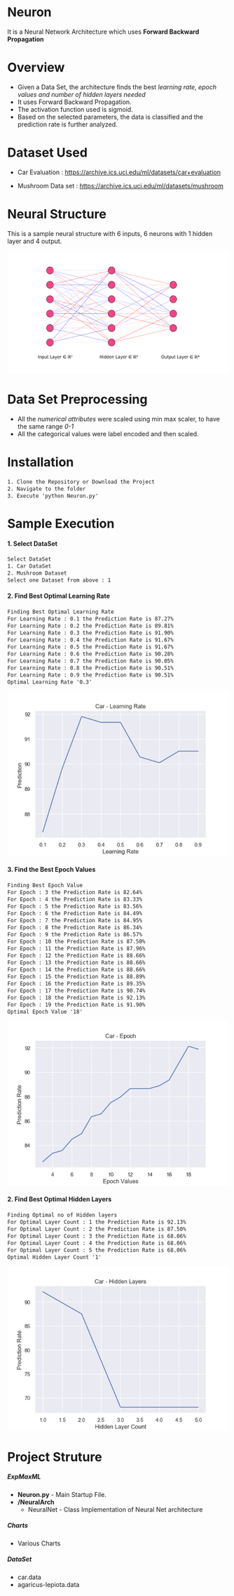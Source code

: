 # Neuron

It is a Neural Network Architecture which uses **Forward Backward Propagation**


# Overview

  - Given a Data Set, the architecture finds the best *learning rate, epoch values and number of hidden layers needed*
  - It uses Forward Backward Propagation.
  - The activation function used is sigmoid.
  - Based on the selected parameters, the data is classified and the prediction rate is further analyzed.

# Dataset Used
- Car Evaluation : https://archive.ics.uci.edu/ml/datasets/car+evaluation

- Mushroom Data set : https://archive.ics.uci.edu/ml/datasets/mushroom


# Neural Structure
This is a sample neural structure with 6 inputs, 6 neurons with 1 hidden layer and 4 output.

![](https://raw.githubusercontent.com/nareshkumar66675/Neuron/master/Charts/NNViz.png)

# Data Set Preprocessing

- All the *numerical attributes* were scaled using min max scaler, to have the same range *0-1*
- All the categorical values were label encoded and then scaled.

# Installation
```
1. Clone the Repository or Download the Project
2. Navigate to the folder
3. Execute 'python Neuron.py'
```


# Sample Execution

#### 1. Select DataSet
```
Select DataSet
1. Car DataSet
2. Mushroom Dataset
Select one Dataset from above : 1
```
#### 2. Find Best Optimal Learning Rate
```
Finding Best Optimal Learning Rate
For Learning Rate : 0.1 the Prediction Rate is 87.27%
For Learning Rate : 0.2 the Prediction Rate is 89.81%
For Learning Rate : 0.3 the Prediction Rate is 91.90%
For Learning Rate : 0.4 the Prediction Rate is 91.67%
For Learning Rate : 0.5 the Prediction Rate is 91.67%
For Learning Rate : 0.6 the Prediction Rate is 90.28%
For Learning Rate : 0.7 the Prediction Rate is 90.05%
For Learning Rate : 0.8 the Prediction Rate is 90.51%
For Learning Rate : 0.9 the Prediction Rate is 90.51%
Optimal Learning Rate '0.3'
```
![CarLearningRate](https://raw.githubusercontent.com/nareshkumar66675/Neuron/master/Charts/CarLearningRate.png "CarLearningRate") 
#### 3. Find the Best Epoch Values
```
Finding Best Epoch Value
For Epoch : 3 the Prediction Rate is 82.64%
For Epoch : 4 the Prediction Rate is 83.33%
For Epoch : 5 the Prediction Rate is 83.56%
For Epoch : 6 the Prediction Rate is 84.49%
For Epoch : 7 the Prediction Rate is 84.95%
For Epoch : 8 the Prediction Rate is 86.34%
For Epoch : 9 the Prediction Rate is 86.57%
For Epoch : 10 the Prediction Rate is 87.50%
For Epoch : 11 the Prediction Rate is 87.96%
For Epoch : 12 the Prediction Rate is 88.66%
For Epoch : 13 the Prediction Rate is 88.66%
For Epoch : 14 the Prediction Rate is 88.66%
For Epoch : 15 the Prediction Rate is 88.89%
For Epoch : 16 the Prediction Rate is 89.35%
For Epoch : 17 the Prediction Rate is 90.74%
For Epoch : 18 the Prediction Rate is 92.13%
For Epoch : 19 the Prediction Rate is 91.90%
Optimal Epoch Value '18'
```
![EpochRate](https://raw.githubusercontent.com/nareshkumar66675/Neuron/master/Charts/CarEpoch.png "EpochRate") 

#### 2. Find Best Optimal Hidden Layers
```
Finding Optimal no of Hidden layers
For Optimal Layer Count : 1 the Prediction Rate is 92.13%
For Optimal Layer Count : 2 the Prediction Rate is 87.50%
For Optimal Layer Count : 3 the Prediction Rate is 68.06%
For Optimal Layer Count : 4 the Prediction Rate is 68.06%
For Optimal Layer Count : 5 the Prediction Rate is 68.06%
Optimal Hidden Layer Count '1'
```
![CarHiddenLayer](https://raw.githubusercontent.com/nareshkumar66675/Neuron/master/Charts/CarHiddenLayer.png "CarHiddenLayer") 


# Project Struture
##### ExpMaxML
- **Neuron.py** - Main Startup File.
- **/NeuralArch**
    - NeuralNet - Class Implementation of Neural Net architecture
##### Charts
- Various Charts
##### DataSet
- car.data
- agaricus-lepiota.data


  
